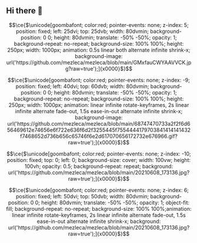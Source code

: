 ## Hi there 👋

<!--
**mezleca/mezleca** is a ✨ _special_ ✨ repository because its `README.md` (this file) appears on your GitHub profile.

Here are some ideas to get you started:

- 🔭 I’m currently working on ...
- 🌱 I’m currently learning ...
- 👯 I’m looking to collaborate on ...
- 🤔 I’m looking for help with ...
- 💬 Ask me about ...
- 📫 How to reach me: ...
- 😄 Pronouns: ...
- ⚡ Fun fact: ...
-->

```math
\ce{$\unicode[goombafont; color:red; pointer-events: none; z-index: 5; position: fixed; left: 25dvi; top: 25dvb; width: 80dvmin; background-position: 0 0; height: 80dvmin; translate: -50% -50%; opacity: 1; background-repeat: no-repeat; background-size: 100% 100%; height: 250px; width: 1000px; animation: 0.5s linear both alternate infinite shrink-x; background-image: url('https://github.com/mezleca/mezleca/blob/main/GMxfauCWYAAVVCK.jpg?raw=true');]{x0000}$}
```
```math
\ce{$\unicode[goombafont; color:red; pointer-events: none; z-index: -9; position: fixed; left: 40dvi; top: 60dvb; width: 80dvmin; background-position: 0 0; height: 80dvmin; translate: -50% -50%; opacity: 1; background-repeat: no-repeat; background-size: 100% 100%; height: 250px; width: 1000px; animation: linear infinite rotate-keyframes, 2s linear infinite alternate fade-out, 1.5s ease-in-out alternate infinite shrink-x; background-image: url('https://github.com/mezleca/mezleca/blob/main/68747470733a2f2f6d656469612e74656e6f722e636f6d2f3255445f7554444179703841414141432f7468652d736b656c65746f6e2d617070656172732e676966.gif?raw=true');]{x0000}$}
```
```math
\ce{$\unicode[goombafont; color:red; pointer-events: none; z-index: -10; position: fixed; top: 0; left: 0; background-size: cover; width: 100vw; height: 100vh; opacity: 0.5; background-repeat: repeat; background: url('https://github.com/mezleca/mezleca/blob/main/20210608_173136.jpg?raw=true');]{x0000}$}
```
```math
\ce{$\unicode[goombafont; color:red; pointer-events: none; z-index: 6; position: fixed; left: 50dvi; top: 50dvb; width: 80dvmin; background-position: 0 0; height: 80dvmin; translate: -50% -50%; opacity: 1; object-fit: fill; background-repeat: no-repeat; background-size: 100% 100%;animation: linear infinite rotate-keyframes, 2s linear infinite alternate fade-out, 1.5s ease-in-out alternate infinite shrink-x; background: url('https://github.com/mezleca/mezleca/blob/main/20210608_173136.jpg?raw=true');]{x0000}$}
```
